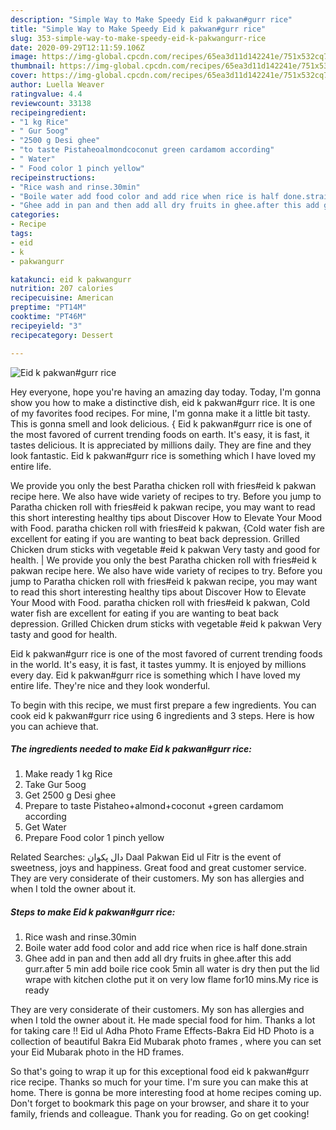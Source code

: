 ```yaml
---
description: "Simple Way to Make Speedy Eid k pakwan#gurr rice"
title: "Simple Way to Make Speedy Eid k pakwan#gurr rice"
slug: 353-simple-way-to-make-speedy-eid-k-pakwangurr-rice
date: 2020-09-29T12:11:59.106Z
image: https://img-global.cpcdn.com/recipes/65ea3d11d142241e/751x532cq70/eid-k-pakwangurr-rice-recipe-main-photo.jpg
thumbnail: https://img-global.cpcdn.com/recipes/65ea3d11d142241e/751x532cq70/eid-k-pakwangurr-rice-recipe-main-photo.jpg
cover: https://img-global.cpcdn.com/recipes/65ea3d11d142241e/751x532cq70/eid-k-pakwangurr-rice-recipe-main-photo.jpg
author: Luella Weaver
ratingvalue: 4.4
reviewcount: 33138
recipeingredient:
- "1 kg Rice"
- " Gur 5oog"
- "2500 g Desi ghee"
- "to taste Pistaheoalmondcoconut green cardamom according"
- " Water"
- " Food color 1 pinch yellow"
recipeinstructions:
- "Rice wash and rinse.30min"
- "Boile water add food color and add rice when rice is half done.strain"
- "Ghee add in pan and then add all dry fruits in ghee.after this add gurr.after 5 min add boile rice cook 5min all water is dry then put the lid wrape with kitchen clothe put it on very low flame for10 mins.My rice is ready"
categories:
- Recipe
tags:
- eid
- k
- pakwangurr

katakunci: eid k pakwangurr 
nutrition: 207 calories
recipecuisine: American
preptime: "PT14M"
cooktime: "PT46M"
recipeyield: "3"
recipecategory: Dessert

---
```



![Eid k pakwan#gurr rice](https://img-global.cpcdn.com/recipes/65ea3d11d142241e/751x532cq70/eid-k-pakwangurr-rice-recipe-main-photo.jpg)

Hey everyone, hope you're having an amazing day today. Today, I'm gonna show you how to make a distinctive dish, eid k pakwan#gurr rice. It is one of my favorites food recipes. For mine, I'm gonna make it a little bit tasty. This is gonna smell and look delicious.
{
Eid k pakwan#gurr rice is one of the most favored of current trending foods on earth. It's easy, it is fast, it tastes delicious. It is appreciated by millions daily. They are fine and they look fantastic. Eid k pakwan#gurr rice is something which I have loved my entire life.

We provide you only the best Paratha chicken roll with fries#eid k pakwan recipe here. We also have wide variety of recipes to try. Before you jump to Paratha chicken roll with fries#eid k pakwan recipe, you may want to read this short interesting healthy tips about Discover How to Elevate Your Mood with Food. paratha chicken roll with fries#eid k pakwan, {Cold water fish are excellent for eating if you are wanting to beat back depression. Grilled Chicken drum sticks with vegetable #eid k pakwan Very tasty and good for health.
|
We provide you only the best Paratha chicken roll with fries#eid k pakwan recipe here. We also have wide variety of recipes to try. Before you jump to Paratha chicken roll with fries#eid k pakwan recipe, you may want to read this short interesting healthy tips about Discover How to Elevate Your Mood with Food. paratha chicken roll with fries#eid k pakwan, Cold water fish are excellent for eating if you are wanting to beat back depression. Grilled Chicken drum sticks with vegetable #eid k pakwan Very tasty and good for health.

Eid k pakwan#gurr rice is one of the most favored of current trending foods in the world. It's easy, it is fast, it tastes yummy. It is enjoyed by millions every day. Eid k pakwan#gurr rice is something which I have loved my entire life. They're nice and they look wonderful.


To begin with this recipe, we must first prepare a few ingredients. You can cook eid k pakwan#gurr rice using 6 ingredients and 3 steps. Here is how you can achieve that.

<!--inarticleads1-->

##### The ingredients needed to make Eid k pakwan#gurr rice:

1. Make ready 1 kg Rice
1. Take  Gur 5oog
1. Get 2500 g Desi ghee
1. Prepare to taste Pistaheo+almond+coconut +green cardamom according
1. Get  Water
1. Prepare  Food color 1 pinch yellow


Related Searches: دال پکوان Daal Pakwan Eid ul Fitr is the event of sweetness, joys and happiness. Great food and great customer service. They are very considerate of their customers. My son has allergies and when I told the owner about it. 

<!--inarticleads2-->

##### Steps to make Eid k pakwan#gurr rice:

1. Rice wash and rinse.30min
1. Boile water add food color and add rice when rice is half done.strain
1. Ghee add in pan and then add all dry fruits in ghee.after this add gurr.after 5 min add boile rice cook 5min all water is dry then put the lid wrape with kitchen clothe put it on very low flame for10 mins.My rice is ready


They are very considerate of their customers. My son has allergies and when I told the owner about it. He made special food for him. Thanks a lot for taking care !! Eid ul Adha Photo Frame Effects-Bakra Eid HD Photo is a collection of beautiful Bakra Eid Mubarak photo frames , where you can set your Eid Mubarak photo in the HD frames. 

So that's going to wrap it up for this exceptional food eid k pakwan#gurr rice recipe. Thanks so much for your time. I'm sure you can make this at home. There is gonna be more interesting food at home recipes coming up. Don't forget to bookmark this page on your browser, and share it to your family, friends and colleague. Thank you for reading. Go on get cooking!
